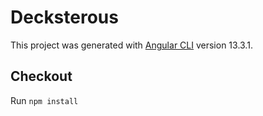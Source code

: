 # Decksterous

This project was generated with [Angular CLI](https://github.com/angular/angular-cli) version 13.3.1.


## Checkout

Run `npm install`